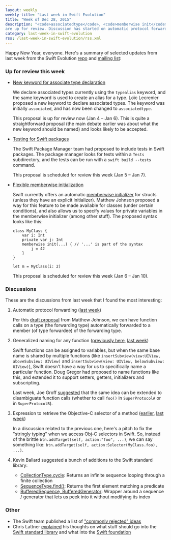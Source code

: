 ```yaml
---
layout: weekly
weekly-title: "Last week in Swift Evolution"
title: "Week of Dec 28, 2015"
description: "<code>associatedtype</code>, <code>memberwise init</code> and package testing
are up for review. Discussion has started on automatic protocol forwarding." 
category: last-week-in-swift-evolution
rss: /last-week-in-swift-evolution/rss.xml
---
```


Happy New Year, everyone. Here's a summary of selected updates from last
week from the Swift Evolution
[repo](https://github.com/apple/swift-evolution) and [mailing
list](https://lists.swift.org/pipermail/swift-evolution/):

### Up for review this week

  - [New keyword for associate type declaration][associated]

    <a name="associatedtype"></a>
    We declare associated types currently using the `typealias` keyword,
    and the same keyword is used to create an alias for a type. Loïc
    Lecrenier proposed a new keyword to declare associated types. The
    keyword was initially `associated`, and has now been changed to
    `associatedtype`.
    
    This proposal is up for review now
    (Jan 4 &ndash; Jan 6). This is quite a straightforward proposal (the main
    debate earlier was about what the new keyword should be named) and looks
    likely to be accepted.

  - <a name="swift-pm-testing"></a>
    [Testing for Swift packages][swift_tests]

    The Swift Package Manager team had proposed to include tests in
    Swift packages. The package manager looks for tests within a `Tests`
    subdirectory, and the tests can be run with a `swift build --tests`
    command.

    This proposal is scheduled for review this week (Jan 5 &ndash; Jan 7).

  - [Flexible memberwise initialization][flexible_init]

    Swift currently offers an automatic [memberwise
    initializer][memberwise_swift_book] for structs (unless they
    have an explicit initializer).
    Matthew Johnson proposed a way for this feature to be made available
    for classes (under certain conditions), and also allows us to
    specify values for private variables in the memberwise initializer
    (among other stuff). The proposed syntax looks like this:

        class MyClass {
            var i: Int
            private var j: Int
            memberwise init(...) { // '...' is part of the syntax
                j = 42
            }
        }

        let m = MyClass(i: 2)

    This proposal is scheduled for review this week (Jan 6 &ndash; Jan 10).

[associated]: https://github.com/apple/swift-evolution/blob/master/proposals/0011-replace-typealias-associated.md
[swift_tests]: https://github.com/apple/swift-evolution/blob/master/proposals/0019-package-manager-testing.md
[flexible_init]: https://github.com/apple/swift-evolution/blob/master/proposals/0018-flexible-memberwise-initialization.md
[memberwise_swift_book]: https://developer.apple.com/library/ios/documentation/Swift/Conceptual/Swift_Programming_Language/Initialization.html#//apple_ref/doc/uid/TP40014097-CH18-ID214

### Discussions

These are the discussions from last week that I found the most interesting:

 1. <a name="protocol-forwarding"></a>
    Automatic protocol forwarding ([last week](https://lists.swift.org/pipermail/swift-evolution/Week-of-Mon-20151228/004737.html))

    Per this [draft proposal](https://github.com/anandabits/swift-evolution/blob/automatic-protocol-forwarding/proposals/NNNN-automatic-protocol-forwarding.md) from Matthew Johnson, we can have function calls on a type (the forwarding type) automatically forwarded to a member (of type forwardee) of the forwarding type.

 2. <a name="naming-functions"></a>
    Generalized naming for any function
    ([previously here](http://roopc.net/last-week-in-swift-evolution/2015/swift-evolution-week-of-12-21/#naming-functions),
    [last week](https://lists.swift.org/pipermail/swift-evolution/Week-of-Mon-20151228/004631.html))

    Swift functions can be assigned to variables, but when the same base
    name is shared by multiple functions (like
    `insertSubview(view:UIView, aboveSubview: UIView)` and
    `insertSubview(view: UIView, belowSubview: UIView)`), Swift doesn't
    have a way for us to specifically name a particular function. Doug
    Gregor had proposed to name functions like this, and extended it to
    support setters, getters, initializers and subscripting.

    Last week, Joe Groff [suggested](https://lists.swift.org/pipermail/swift-evolution/Week-of-Mon-20151228/004741.html) that the same idea can be extended to disambiguate function calls (whether to call `foo()` in `SuperProtocolA` or in `SuperProtocolB`).

 3. <a name="objc-selector"></a>
    Expression to retrieve the Objective-C selector of a method
    ([earlier](https://lists.swift.org/pipermail/swift-evolution/Week-of-Mon-20151221/004559.html),
    [last week](https://lists.swift.org/pipermail/swift-evolution/Week-of-Mon-20151228/004661.html))

    In a discussion related to the previous one, here's a pitch to fix
    the "stringly typing" when we access Obj-C selectors in Swift. So,
    instead of the brittle `btn.addTarget(self, action:"foo", ...)`,
    we can say something like:
    `btn.addTarget(self, action:Selector(MyClass.foo), ...)`.
 
 4. Kevin Ballard suggested a bunch of additions to the Swift
    standard library:

      - [CollectionType.cycle](https://lists.swift.org/pipermail/swift-evolution/Week-of-Mon-20151228/004635.html): Returns an infinite sequence looping through a finite collection
      - [SequenceType.find()](https://lists.swift.org/pipermail/swift-evolution/Week-of-Mon-20151228/004814.html): Returns the first element matching a predicate
      - [BufferedSequence, BufferedGenerator](https://lists.swift.org/pipermail/swift-evolution/Week-of-Mon-20151228/005010.html): Wrapper around a
        sequence / generator that lets us peek into it without modifying its index
    
### Other

 - The Swift team published a list of ["commonly rejected" ideas][wont_fix]
 - Chris Lattner [explained](https://lists.swift.org/pipermail/swift-evolution/Week-of-Mon-20151228/005046.html) his thoughts on what stuff should go into the [Swift standard library](https://github.com/apple/swift/tree/master/stdlib/public)
   and what into the [Swift foundation](https://github.com/apple/swift-corelibs-foundation)

[wont_fix]: https://github.com/apple/swift-evolution/blob/master/commonly_proposed.md

